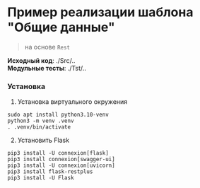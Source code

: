 # Пример реализации шаблона "Общие данные" 
> на основе `Rest`

**Исходный код**: ./Src/.. <br>
**Модульные тесты**: ./Tst/..

### Установка
1. Установка виртуального окружения
```
sudo apt install python3.10-venv
python3 -m venv .venv
. .venv/bin/activate
```

2. Установить Flask
```
pip3 install -U connexion[flask]
pip3 install connexion[swagger-ui]
pip3 install -U connexion[uvicorn]
pip3 install flask-restplus
pip3 install -U Flask
```





